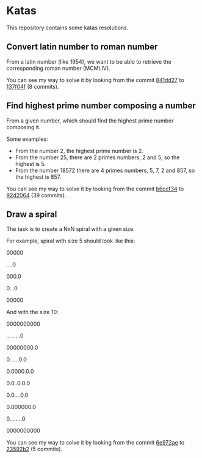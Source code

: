 # Katas

This repository contains some katas resolutions.

## Convert latin number to roman number

From a latin number (like 1954), we want to be able to retrieve the corresponding roman number (MCMLIV).

You can see my way to solve it by looking from the commit [841dd27](https://github.com/Rezouce/katas/commit/841dd27619f36dbf9d4ba4ee3637855023e40f9f) to [137f04f](https://github.com/Rezouce/katas/commit/137f04f82b0691a054b088469e11e3b6f245968a) (8 commits).

## Find highest prime number composing a number

From a given number, which should find the highest prime number composing it.

Some examples:
- From the number 2, the highest prime number is 2.
- From the number 25, there are 2 primes numbers, 2 and 5, so the highest is 5.
- From the number 18572 there are 4 primes numbers, 5, 7, 2 and 857, so the highest is 857.

You can see my way to solve it by looking from the commit [b6ccf34](https://github.com/Rezouce/katas/commit/b6ccf34673332eef2b9f014764b9df057eb940a0) to [92d2064](https://github.com/Rezouce/katas/commit/92d206419dfa6030a8c549cc3c71b158a9ad78ff) (39 commits).

## Draw a spiral

The task is to create a NxN spiral with a given size.

For example, spiral with size 5 should look like this:

00000

....0

000.0

0...0

00000

And with the size 10:

0000000000

.........0

00000000.0

0......0.0

0.0000.0.0

0.0..0.0.0

0.0....0.0

0.000000.0

0........0

0000000000

You can see my way to solve it by looking from the commit [6e972ae](https://github.com/Rezouce/katas/commit/6e972ae8ce43cac04ced9a5602a9d6797b2752fd) to [23592b2](https://github.com/Rezouce/katas/commit/23592b2d1455e88353b8b7534fece100fa74e85a) (5 commits).
